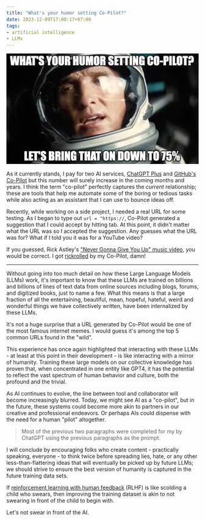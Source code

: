 ```yaml
---
title: "What's your humor setting Co-Pilot?"
date: 2023-12-09T17:00:17+07:00
tags:
- artificial intelligence
- LLMs
---
```


<img src="/images/copilot_humor_setting.jpg" alt="Meme from interstellar" width="1000">

As it currently stands, I pay for two AI services, [ChatGPT Plus](https://openai.com/blog/chatgpt-plus) and [GitHub\'s Co-Pilot](https://github.com/features/copilot) but this number will surely increase in the coming months and years. I think the term "co-pilot" perfectly captures the *current* relationship; these are tools that help me automate some of the boring or tedious tasks while also acting as an assistant that I can use to bounce ideas off.

Recently, while working on a side project, I needed a real URL for some testing. As I began to type out `url = "https://`, Co-Pilot generated a suggestion that I could accept by hitting tab. At this point, it didn't matter what the URL was so I accepted the suggestion. Any guesses what the URL was for? What if I told you it was for a YouTube video?

If you guessed, Rick Astley's <a href="https://www.youtube.com/watch?v=dQw4w9WgXcQ">"Never Gonna Give You Up" music video</a>, you would be correct. I got [rickrolled](https://en.wikipedia.org/wiki/Rickrolling) by my Co-Pilot, damn!

--- 
    
Without going into too much detail on how these Large Language Models (LLMs) work, it's important to know that these LLMs are trained on billions and billions of lines of text data from online sources including blogs, forums, and digitized books, just to name a few.  What this means is that a large fraction of all the entertaining, beautiful, mean, hopeful, hateful, weird and wonderful things we have collectively written, have been internalized by these LLMs.

It's not a huge surprise that a URL generated by Co-Pilot would be one of the most famous internet memes. I would guess it's among the top 5 common URLs found in the "wild". 

This experience has once again highlighted that interacting with these LLMs - at least at this point in their development - is like interacting with a mirror of humanity. Training these large models on our collective knowledge has proven that, when concentrated in one entity like GPT4, it has the potential to reflect the vast spectrum of human behavior and culture, both the profound and the trivial.

As AI continues to evolve, the line between tool and collaborator will become increasingly blurred. Today, we might see AI as a "co-pilot", but in the future, these systems could become more akin to partners in our creative and professional endeavors. Or perhaps AIs could dispense with the need for a human "pilot" altogether.

> Most of the previous two paragraphs were completed for my by ChatGPT using the previous paragraphs as the prompt.

I will conclude by encouraging folks who create content - practically speaking, everyone - to think twice before spreading lies, hate, or any other less-than-flattering ideas that will eventually be picked up by future LLMs; we should strive to ensure the best version of humanity is captured in the future training data sets. 

If [reinforcement learning with human feedback](https://en.wikipedia.org/wiki/Reinforcement_learning_from_human_feedback) (RLHF) is like scolding a child who swears, then improving the training dataset is akin to not swearing in front of the child to begin with. 

Let's not swear in front of the AI.
